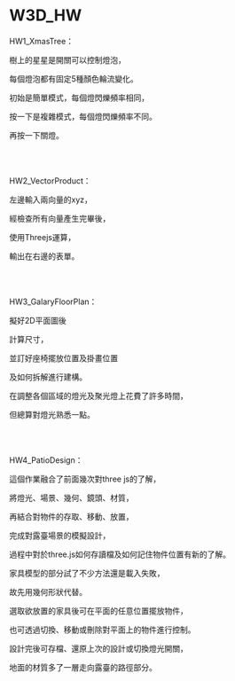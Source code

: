 # W3D_HW

HW1_XmasTree：

樹上的星星是開關可以控制燈泡，

每個燈泡都有固定5種顏色輪流變化。

初始是簡單模式，每個燈閃爍頻率相同，

按一下是複雜模式，每個燈閃爍頻率不同。

再按一下關燈。
 
 <br><br>
 
HW2_VectorProduct：

左邊輸入兩向量的xyz，

經檢查所有向量產生完畢後，

使用Threejs運算，

輸出在右邊的表單。


 <br><br>
 
HW3_GalaryFloorPlan：

擬好2D平面圖後

計算尺寸，

並訂好座椅擺放位置及掛畫位置

及如何拆解進行建構。

在調整各個區域的燈光及聚光燈上花費了許多時間，

但總算對燈光熟悉一點。



 <br><br>
 
HW4_PatioDesign：


這個作業融合了前面幾次對three js的了解，

將燈光、場景、幾何、鏡頭、材質，

再結合對物件的存取、移動、放置，

完成對露臺場景的模擬設計，

過程中對於three.js如何存讀檔及如何記住物件位置有新的了解。

家具模型的部分試了不少方法還是載入失敗，

故先用幾何形狀代替。

選取欲放置的家具後可在平面的任意位置擺放物件，

也可透過切換、移動或刪除對平面上的物件進行控制。

設計完後可存檔、還原上次的設計或切換燈光開關，

地面的材質多了一層走向露臺的路徑部分。


